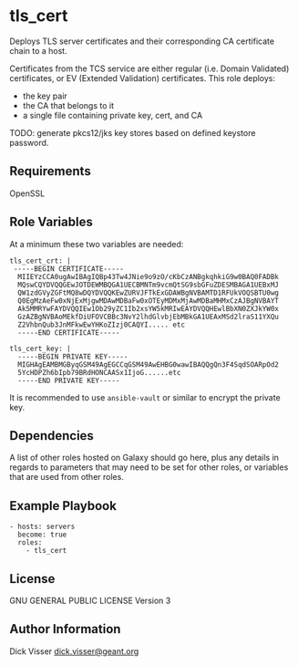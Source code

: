 tls_cert
=========

Deploys TLS server certificates and their corresponding CA certificate chain to a host.

Certificates from the TCS service are either regular (i.e. Domain Validated) certificates, or EV (Extended Validation) certificates. 
This role deploys:

* the key pair
* the CA that belongs to it
* a single file containing private key, cert, and CA

TODO: generate pkcs12/jks key stores based on defined keystore password.


Requirements
------------

OpenSSL

Role Variables
--------------

At a minimum these two variables are needed:

    tls_cert_crt: |
     -----BEGIN CERTIFICATE-----
      MIIEYzCCA0ugAwIBAgIQBp43Tw4JNie9o9zO/cKbCzANBgkqhkiG9w0BAQ0FADBk
      MQswCQYDVQQGEwJOTDEWMBQGA1UECBMNTm9vcmQtSG9sbGFuZDESMBAGA1UEBxMJ
      QW1zdGVyZGFtMQ8wDQYDVQQKEwZURVJFTkExGDAWBgNVBAMTD1RFUkVOQSBTU0wg
      Q0EgMzAeFw0xNjExMjgwMDAwMDBaFw0xOTEyMDMxMjAwMDBaMHMxCzAJBgNVBAYT
      Ak5MMRYwFAYDVQQIEw1Ob29yZC1Ib2xsYW5kMRIwEAYDVQQHEwlBbXN0ZXJkYW0x
      GzAZBgNVBAoMEkfDiUFOVCBBc3NvY2lhdGlvbjEbMBkGA1UEAxMSd2lraS11YXQu
      Z2VhbnQub3JnMFkwEwYHKoZIzj0CAQYI..... etc
      -----END CERTIFICATE-----

    tls_cert_key: |
      -----BEGIN PRIVATE KEY-----
      MIGHAgEAMBMGByqGSM49AgEGCCqGSM49AwEHBG0wawIBAQQgQn3F4SqdSOARpOd2
      5YcHDPZh6bIpb79BRdHONCAASx1IjoG......etc
      -----END PRIVATE KEY-----

It is recommended to use `ansible-vault` or similar to encrypt the private key.

Dependencies
------------

A list of other roles hosted on Galaxy should go here, plus any details in regards to parameters that may need to be set for other roles, or variables that are used from other roles.

Example Playbook
----------------


    - hosts: servers
      become: true
      roles:
        - tls_cert
      

License
-------

GNU GENERAL PUBLIC LICENSE Version 3

Author Information
------------------

Dick Visser <dick.visser@geant.org>
